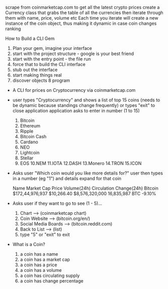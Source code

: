 scrape from coinmarketcap.com to get all the latest crypto prices
create a Currency class that grabs the table of all the currencies then iterate through them with name, price, volume etc
Each time you iterate will create a new instance of the coin object, thus making it dynamic in case coin changes ranking

How to Build a CLI Gem

1. Plan your gem, imagine your interface
2. start with the project structure - google is your best friend
3. start with the entry point - the file run
4. force that to build the CLI interface
5. stub out the interface
6. start making things real
7. discover objects
8 program


- A CLI for prices on Cryptocurrency via coinmarketcap.com

- user types "Cryptocurrency"
  and shows a list of top 15 coins (needs to be dynamic because standings change frequently)
  or types "exit" to close application
  application asks to enter in number (1 to 15)

  1. Bitcoin
  2. Ethereum
  3. Ripple
  4. Bitcoin Cash
  5. Cardano
  6. NEO
  7. Lightcoin
  8. Stellar
  9. EOS
  10.NEM
  11.IOTA
  12.DASH
  13.Monero
  14.TRON
  15.ICON

- Asks user "Which coin would you like more details for?"
  user then types in a number (eg "1") and details expand for that coin


  Name      Market Cap        Price       Volume(24h)       Circulation        Change(24h)
  Bitcoin   $172,44,976,937   $10,266.40  $8,576,320,000    16,835,987 BTC     -9.10%


- Asks user if they want to go to see (1 - 5)...
  1. Chart --> (coinmarketcap chart)
  2. Coin Website --> (bitcoin.org/en/)
  3. Social Media Boards --> (bitcoin.reddit.com)
  4. Back to List --> (list)
  5. type "5" or "exit" to exit


- What is a Coin?

  1. a coin has a name
  2. a coin has a market cap
  3. a coin has a price
  4. a coin has a volume
  5. a coin has circulating supply
  6. a coin has change percentage
